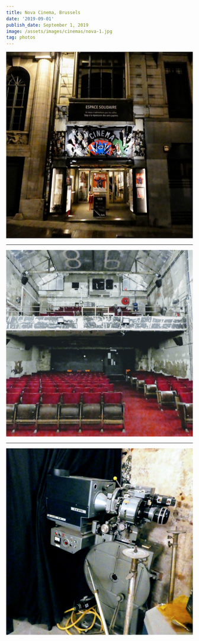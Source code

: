 ```yaml
---
title: Nova Cinema, Brussels
date: '2019-09-01'
publish_date: September 1, 2019
image: /assets/images/cinemas/nova-1.jpg
tag: photos
---
```


![image](/assets/images/cinemas/nova-1.jpg)

---

![image](/assets/images/cinemas/nova-2.jpg)

---

![image](/assets/images/cinemas/nova-3.jpg)
